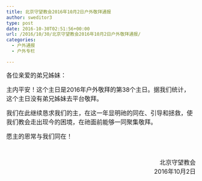 ```yaml
---
title: 北京守望教会2016年10月2日户外敬拜通报
author: sweditor3
type: post
date: 2016-10-30T02:51:56+00:00
url: /2016/10/30/北京守望教会2016年10月2日户外敬拜通报/
categories:
  - 户外通报
  - 户外专栏

---
```

<span style="font-size: 12pt;">各位亲爱的弟兄姊妹：</span>

<span style="font-size: 12pt;">主内平安！这个主日是2016年户外敬拜的第38个主日。据我们统计，这个主日没有弟兄姊妹去平台敬拜。</span>

<span style="font-size: 12pt;">我们在此继续恳求我们的主，在这一年显明祂的同在、引导和拯救，使我们教会走出现今的困境，在祂面前能够一同聚集敬拜。</span>

<span style="font-size: 12pt;">愿主的恩常与我们同在！</span>

&nbsp;

<p style="text-align: right;">
  <span style="font-size: 12pt;">北京守望教会<br /> </span><span style="font-size: 12pt;">2016年10月2日</span>
</p>